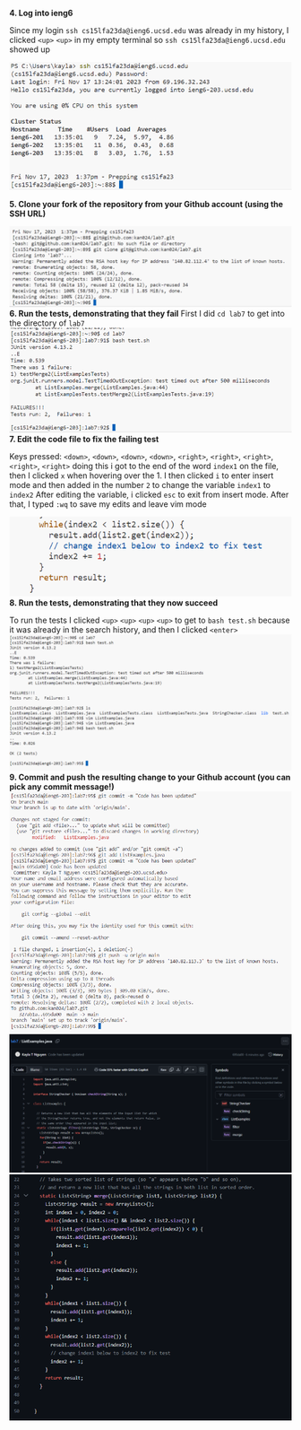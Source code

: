 **4. Log into ieng6**

Since my login `ssh cs15lfa23da@ieng6.ucsd.edu` was already in my history, I clicked `<up>` `<up>` in my empty terminal so `ssh cs15lfa23da@ieng6.ucsd.edu` showed up

![img1](first4.png)

**5. Clone your fork of the repository from your Github account (using the SSH URL)**

![img1](2nd4.png)
**6. Run the tests, demonstrating that they fail**
First I did `cd lab7` to get into the directory of `lab7`
![img1](4thimage.png)
**7. Edit the code file to fix the failing test**

Keys pressed: `<down>`, `<down>`, `<down>`, `<down>`, `<right>`, `<right>`, `<right>`, `<right>`, `<right>` doing this i got to the end of the word `index1` on the file, then I clicked `x` when hovering over the 1. I then clicked `i` to enter insert mode and then added in the number `2` to change the variable `index1` to `index2` After editing the variable, i clicked `esc` to exit from insert mode. After that, I typed `:wq` to save my edits and leave vim mode

![img1](6.png)
**8. Run the tests, demonstrating that they now succeed**

To run the tests I clicked `<up>` `<up>` `<up>` `<up>` to get to `bash test.sh` because it was already in the search history, and then I clicked `<enter>`
![img1](7.png)
**9. Commit and push the resulting change to your Github account (you can pick any commit message!)**
![img1](91.png)
![img1](92.png)
![img1](93.png)
